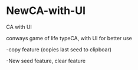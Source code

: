 # NewCA-with-UI
CA with UI

conways game of life typeCA, with UI for better use

-copy feature (copies last seed to clipboar)

-New seed feature, clear feature
 
